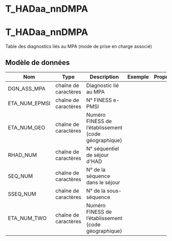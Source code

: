 # T_HADaa_nnDMPA

<!-- ATTENTION : Ne pas supprimer ou modifier la ligne ci-dessous -->
# T_HADaa_nnDMPA

Table des diagnostics liés au MPA (mode de prise en charge associé)


## Modèle de données

|Nom|Type|Description|Exemple|Propriétés|
|-|-|-|-|-|
|DGN_ASS_MPA|chaîne de caractères|Diagnostic lié au MPA|||
|ETA_NUM_EPMSI|chaîne de caractères|N° FINESS e-PMSI|||
|ETA_NUM_GEO|chaîne de caractères|Numéro FINESS de l’établissement (code géographique)|||
|RHAD_NUM|chaîne de caractères|N° séquentiel de séjour d'HAD|||
|SEQ_NUM|chaîne de caractères|N° de la séquence dans le séjour|||
|SSEQ_NUM|chaîne de caractères|N° de la sous-séquence|||
|ETA_NUM_TWO|chaîne de caractères|Numéro FINESS de l’établissement (code géographique)|||

<!-- ATTENTION : Ne pas supprimer ou modifier la ligne ci-dessus -->
